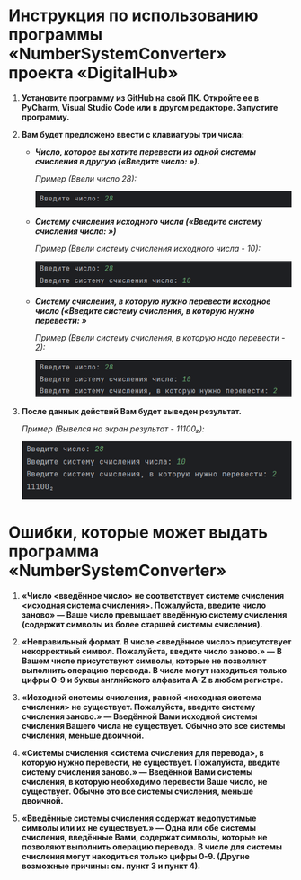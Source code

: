 Инструкция по использованию программы «NumberSystemConverter» проекта «DigitalHub»
=========

1. **Установите программу из GitHub на свой ПК. Откройте ее в PyCharm, Visual Studio Code или в другом редакторе. Запустите программу.**

2. **Вам будет предложено ввести с клавиатуры три числа:**
   * ***Число, которое вы хотите перевести из одной системы счисления в другую («Введите число: »).***
     
      *Пример (Ввели число 28):*
     
     ![Молитесь...](./Pictures/2.png)

   * ***Систему счисления исходного числа («Введите систему счисления числа: »)***

     *Пример (Ввели систему счисления исходного числа - 10):*
     
     ![Молитесь...](./Pictures/3.png)

   * ***Систему счисления, в которую нужно перевести исходное число («Введите систему счисления, в которую нужно перевести: »***

      *Пример (Ввели систему счисления, в которую надо перевести - 2):*
     
     ![Молитесь...](./Pictures/4.png)

3. **После данных действий Вам будет выведен результат.**

      *Пример (Вывелся на экран результат - 11100₂):*
   
     ![Молитесь...](./Pictures/1.png)

Ошибки, которые может выдать программа «NumberSystemConverter»
=========

1. **«Число <введённое число> не соответствует системе счисления <исходная система счисления>. Пожалуйста, введите число заново» — Ваше число превышает введённую систему счисления (содержит символы из более старшей системы счисления).**

2. **«Неправильный формат. В числе <введённое число> присутствует некорректный символ. Пожалуйста, введите число заново.» — В Вашем числе присутствуют символы, которые не позволяют выполнить операцию перевода. В числе могут находиться только цифры 0-9 и буквы английского алфавита A-Z в любом регистре.**
 
3. **«Исходной системы счисления, равной <исходная система счисления> не существует. Пожалуйста, введите систему счисления заново.» — Введённой Вами исходной системы счисления Вашего числа не существует. Обычно это все системы счисления, меньше двоичной.**
   
4. **«Системы счисления <система счисления для перевода>, в которую нужно перевести, не существует. Пожалуйста, введите систему счисления заново.» — Введённой Вами системы счисления, в которую необходимо перевести Ваше число, не существует. Обычно это все системы счисления, меньше двоичной.**
   
5. **«Введённые системы счисления содержат недопустимые символы или их не существует.» — Одна или обе системы счисления, введённые Вами, содержат символы, которые не позволяют выполнить операцию перевода. В числе для системы счисления могут находиться только цифры 0-9. (Другие возможные причины: см. пункт 3 и пункт 4).**






